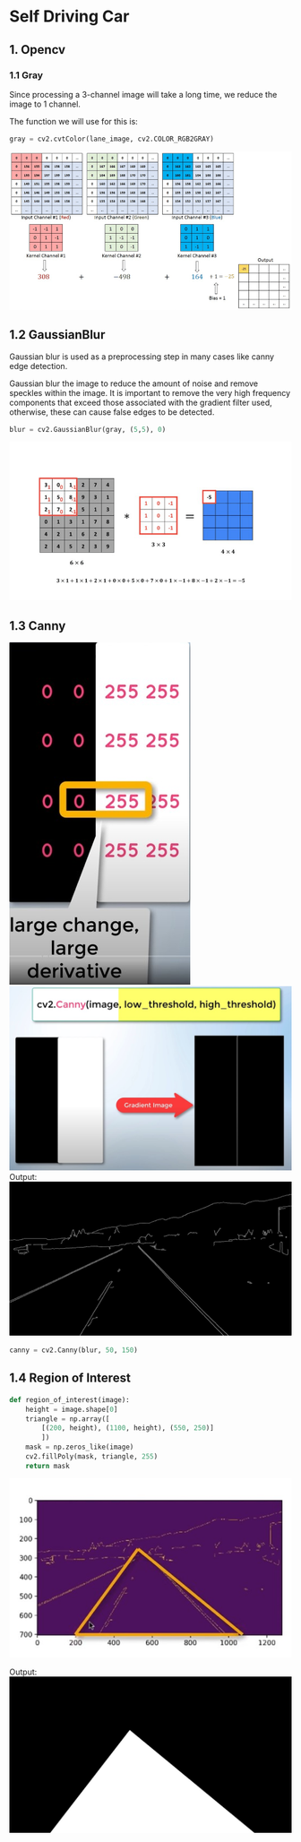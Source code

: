 # Self Driving Car

## 1. Opencv
### 1.1 Gray

Since processing a 3-channel image will take a long time, we reduce the image to 1 channel.

The function we will use for this is:

```py
gray = cv2.cvtColor(lane_image, cv2.COLOR_RGB2GRAY)
```

![rgb_to_gray](utils/img/grayscale_aug.gif)

## 1.2 GaussianBlur
Gaussian blur is used as a preprocessing step in many cases like canny edge detection.

Gaussian blur the image to reduce the amount of noise and remove speckles within the image. It is important to remove the very high frequency components that exceed those associated with the gradient filter used, otherwise, these can cause false edges to be detected.

```py
blur = cv2.GaussianBlur(gray, (5,5), 0)
```

![gif](utils/img/movie1-1-5.gif)

## 1.3 Canny
![candy](utils/img/canny.jpg)
![candy](utils/img/canny01.jpg)
Output:
![candy](utils/img/canny_output.jpg)
```py
canny = cv2.Canny(blur, 50, 150)
```

## 1.4 Region of Interest

```py
def region_of_interest(image):
    height = image.shape[0]
    triangle = np.array([
        [(200, height), (1100, height), (550, 250)]
        ])
    mask = np.zeros_like(image)
    cv2.fillPoly(mask, triangle, 255)
    return mask
```

![roi](utils/img/roi.jpg)

Output:
![roi](utils/img/roi_output.jpg)
